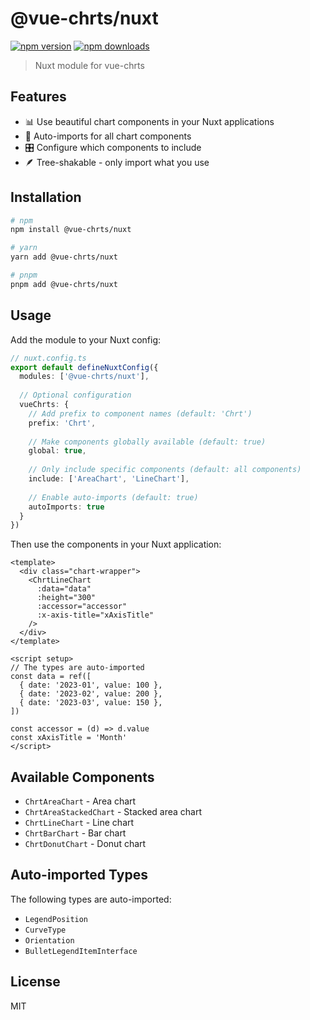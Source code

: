 # @vue-chrts/nuxt

[![npm version][npm-version-src]][npm-version-href]
[![npm downloads][npm-downloads-src]][npm-downloads-href]

> Nuxt module for vue-chrts

## Features

- 📊 Use beautiful chart components in your Nuxt applications
- 🔄 Auto-imports for all chart components
- 🎛️ Configure which components to include
- 🪶 Tree-shakable - only import what you use

## Installation

```bash
# npm
npm install @vue-chrts/nuxt

# yarn
yarn add @vue-chrts/nuxt

# pnpm
pnpm add @vue-chrts/nuxt
```

## Usage

Add the module to your Nuxt config:

```ts
// nuxt.config.ts
export default defineNuxtConfig({
  modules: ['@vue-chrts/nuxt'],
  
  // Optional configuration
  vueChrts: {
    // Add prefix to component names (default: 'Chrt')
    prefix: 'Chrt',
    
    // Make components globally available (default: true)
    global: true,
    
    // Only include specific components (default: all components)
    include: ['AreaChart', 'LineChart'],
    
    // Enable auto-imports (default: true)
    autoImports: true
  }
})
```

Then use the components in your Nuxt application:

```vue
<template>
  <div class="chart-wrapper">
    <ChrtLineChart 
      :data="data" 
      :height="300"
      :accessor="accessor"
      :x-axis-title="xAxisTitle"  
    />
  </div>
</template>

<script setup>
// The types are auto-imported
const data = ref([
  { date: '2023-01', value: 100 },
  { date: '2023-02', value: 200 },
  { date: '2023-03', value: 150 },
])

const accessor = (d) => d.value
const xAxisTitle = 'Month'
</script>
```

## Available Components

- `ChrtAreaChart` - Area chart
- `ChrtAreaStackedChart` - Stacked area chart
- `ChrtLineChart` - Line chart
- `ChrtBarChart` - Bar chart
- `ChrtDonutChart` - Donut chart

## Auto-imported Types

The following types are auto-imported:

- `LegendPosition`
- `CurveType`
- `Orientation`
- `BulletLegendItemInterface`

## License

MIT

<!-- Badges -->
[npm-version-src]: https://img.shields.io/npm/v/@vue-chrts/nuxt/latest.svg?style=flat&colorA=18181B&colorB=28CF8D
[npm-version-href]: https://npmjs.com/package/@vue-chrts/nuxt

[npm-downloads-src]: https://img.shields.io/npm/dm/@vue-chrts/nuxt.svg?style=flat&colorA=18181B&colorB=28CF8D
[npm-downloads-href]: https://npmjs.com/package/@vue-chrts/nuxt